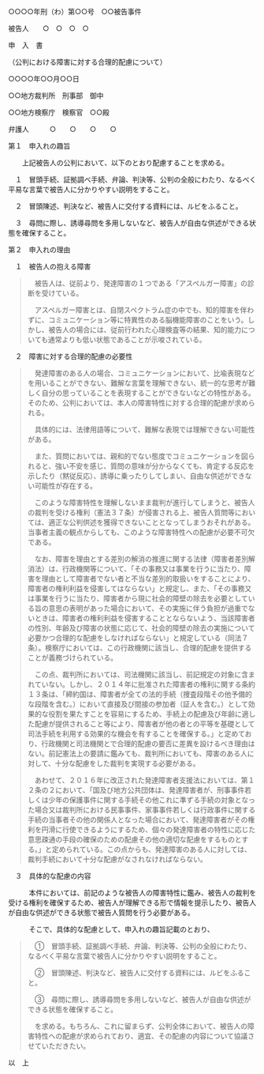 ○○○○年刑（わ）第○○号　○○被告事件

被告人　　○　○　○　○

申　入　書

（公判における障害に対する合理的配慮について）

○○○○年○○月○○日

○○地方裁判所　刑事部　御中

○○地方検察庁　検察官　○○殿

弁護人　　　○　　○　　○　　○

第１　申入れの趣旨

　　上記被告人の公判において、以下のとおり配慮することを求める。

　１　冒頭手続、証拠調べ手続、弁論、判決等、公判の全般にわたり、なるべく平易な言葉で被告人に分かりやすい説明をすること。

　２　冒頭陳述、判決など、被告人に交付する資料には、ルビをふること。

　３　尋問に際し、誘導尋問を多用しないなど、被告人が自由な供述ができる状態を確保すること。

第２　申入れの理由

　１　被告人の抱える障害

> 　被告人は、従前より、発達障害の１つである「アスペルガー障害」の診断を受けている。
>
> 　アスペルガー障害とは、自閉スペクトラム症の中でも、知的障害を伴わずに、コミュニケーション等に特異性のある脳機能障害のことをいう。しかし、被告人の場合には、従前行われた心理検査等の結果、知的能力についても通常よりも低い状態であることが示唆されている。

　２　障害に対する合理的配慮の必要性

> 　発達障害のある人の場合、コミュニケーションにおいて、比喩表現などを用いることができない、難解な言葉を理解できない、統一的な思考が難しく自分の思っていることを表現することができないなどの特性がある。そのため、公判においては、本人の障害特性に対する合理的配慮が求められる。
>
> 　具体的には、法律用語等について、難解な表現では理解できない可能性がある。
>
> 　また、質問においては、親和的でない態度でコミュニケーションを図られると、強い不安を感じ、質問の意味が分からなくても、肯定する反応を示したり（黙従反応）、誘導に乗ったりしてしまい、自由な供述ができない可能性が存在する。
>
> 　このような障害特性を理解しないまま裁判が進行してしまうと、被告人の裁判を受ける権利（憲法３７条）が侵害される上、被告人質問等においては、適正な公判供述を獲得できないこととなってしまうおそれがある。当事者主義の観点からしても、このような障害特性への配慮が必要不可欠である。
>
> 　なお、障害を理由とする差別の解消の推進に関する法律（障害者差別解消法）は、行政機関等について、「その事務又は事業を行うに当たり、障害を理由として障害者でない者と不当な差別的取扱いをすることにより、障害者の権利利益を侵害してはならない」と規定し、また、「その事務又は事業を行うに当たり、障害者から現に社会的障壁の除去を必要としている旨の意思の表明があった場合において、その実施に伴う負担が過重でないときは、障害者の権利利益を侵害することとならないよう、当該障害者の性別、年齢及び障害の状態に応じて、社会的障壁の除去の実施について必要かつ合理的な配慮をしなければならない」と規定している（同法７条）。検察庁においては、この行政機関に該当し、合理的配慮を提供することが義務づけられている。
>
> 　この点、裁判所においては、司法機関に該当し、前記規定の対象に含まれていない。しかし、２０１４年に批准された障害者の権利に関する条約１３条は、「締約国は、障害者が全ての法的手続（捜査段階その他予備的な段階を含む。）において直接及び間接の参加者（証人を含む。）として効果的な役割を果たすことを容易にするため、手続上の配慮及び年齢に適した配慮が提供されること等により、障害者が他の者との平等を基礎として司法手続を利用する効果的な機会を有することを確保する。」と定めており、行政機関と司法機関とで合理的配慮の要否に差異を設けるべき理由はない。前記憲法上の要請に鑑みても、裁判所においても、障害のある人に対して、十分な配慮をした裁判を実現する必要がある。
>
> 　あわせて、２０１６年に改正された発達障害者支援法においては、第１２条の２において、「国及び地方公共団体は、発達障害者が、刑事事件若しくは少年の保護事件に関する手続その他これに準ずる手続の対象となった場合又は裁判所における民事事件、家事事件若しくは行政事件に関する手続の当事者その他の関係人となった場合において、発達障害者がその権利を円滑に行使できるようにするため、個々の発達障害者の特性に応じた意思疎通の手段の確保のための配慮その他の適切な配慮をするものとする。」と定められている。この点からも、発達障害のある人に対しては、裁判手続において十分な配慮がなされなければならない。

　３　具体的な配慮の内容

　　　本件においては、前記のような被告人の障害特性に鑑み、被告人の裁判を受ける権利を確保するため、被告人が理解できる形で情報を提示したり、被告人が自由な供述ができる状態で被告人質問を行う必要がある。

　　　そこで、具体的な配慮として、申入れの趣旨記載のとおり、

> 　①　冒頭手続、証拠調べ手続、弁論、判決等、公判の全般にわたり、なるべく平易な言葉で被告人に分かりやすい説明をすること。
>
> 　②　冒頭陳述、判決など、被告人に交付する資料には、ルビをふること。
>
> 　③　尋問に際し、誘導尋問を多用しないなど、被告人が自由な供述ができる状態を確保すること。
>
> 　を求める。もちろん、これに留まらず、公判全体において、被告人の障害特性への配慮が求められており、適宜、その配慮の内容について協議させていただきたい。

以　上
